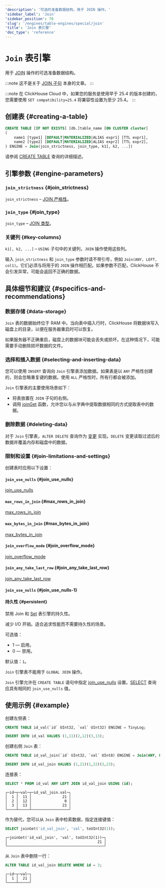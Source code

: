 ```yaml
---
'description': '可选的准备数据结构，用于 JOIN 操作。'
'sidebar_label': 'Join'
'sidebar_position': 70
'slug': '/engines/table-engines/special/join'
'title': 'Join 表引擎'
'doc_type': 'reference'
---
```



# `Join` 表引擎

用于 [JOIN](/sql-reference/statements/select/join) 操作的可选准备数据结构。

:::note
这不是关于 [JOIN 子句](/sql-reference/statements/select/join) 本身的文章。
:::

:::note
在 ClickHouse Cloud 中，如果您的服务是使用早于 25.4 的版本创建的，您需要使用 `SET compatibility=25.4` 将兼容性设置为至少 25.4。
:::

## 创建表 {#creating-a-table}

```sql
CREATE TABLE [IF NOT EXISTS] [db.]table_name [ON CLUSTER cluster]
(
    name1 [type1] [DEFAULT|MATERIALIZED|ALIAS expr1] [TTL expr1],
    name2 [type2] [DEFAULT|MATERIALIZED|ALIAS expr2] [TTL expr2],
) ENGINE = Join(join_strictness, join_type, k1[, k2, ...])
```

请参阅 [CREATE TABLE](/sql-reference/statements/create/table) 查询的详细描述。

## 引擎参数 {#engine-parameters}

### `join_strictness` {#join_strictness}

`join_strictness` – [JOIN 严格性](/sql-reference/statements/select/join#supported-types-of-join)。

### `join_type` {#join_type}

`join_type` – [JOIN 类型](/sql-reference/statements/select/join#supported-types-of-join)。

### 关键列 {#key-columns}

`k1[, k2, ...]` – `USING` 子句中的关键列，`JOIN` 操作使用这些列。

输入 `join_strictness` 和 `join_type` 参数时请不带引号，例如 `Join(ANY, LEFT, col1)`。它们必须与将用于的 `JOIN` 操作相匹配。如果参数不匹配，ClickHouse 不会引发异常，可能会返回不正确的数据。

## 具体细节和建议 {#specifics-and-recommendations}

### 数据存储 {#data-storage}

`Join` 表的数据始终位于 RAM 中。当向表中插入行时，ClickHouse 将数据块写入磁盘上的目录，以便在服务器重启时可以恢复。

如果服务器不正确重启，磁盘上的数据块可能会丢失或损坏。在这种情况下，可能需要手动删除损坏数据的文件。

### 选择和插入数据 {#selecting-and-inserting-data}

您可以使用 `INSERT` 查询向 `Join` 引擎表添加数据。如果表是以 `ANY` 严格性创建的，则会忽略重复键的数据。使用 `ALL` 严格性时，所有行都会被添加。

`Join` 引擎表的主要使用场景如下：

- 将表放置在 `JOIN` 子句的右侧。
- 调用 [joinGet](/sql-reference/functions/other-functions.md/#joinget) 函数，允许您以与从字典中提取数据相同的方式提取表中的数据。

### 删除数据 {#deleting-data}

对于 `Join` 引擎表，`ALTER DELETE` 查询作为 [变更](/sql-reference/statements/alter/index.md#mutations) 实现。`DELETE` 变更读取过滤后的数据并覆盖内存和磁盘中的数据。

### 限制和设置 {#join-limitations-and-settings}

创建表时应用以下设置：

#### `join_use_nulls` {#join_use_nulls}

[join_use_nulls](/operations/settings/settings.md/#join_use_nulls)

#### `max_rows_in_join` {#max_rows_in_join}

[max_rows_in_join](/operations/settings/settings#max_rows_in_join)

#### `max_bytes_in_join` {#max_bytes_in_join}

[max_bytes_in_join](/operations/settings/settings#max_bytes_in_join)

#### `join_overflow_mode` {#join_overflow_mode}

[join_overflow_mode](/operations/settings/settings#join_overflow_mode)

#### `join_any_take_last_row` {#join_any_take_last_row}

[join_any_take_last_row](/operations/settings/settings.md/#join_any_take_last_row)
#### `join_use_nulls` {#join_use_nulls-1}

#### 持久性 {#persistent}

禁用 Join 和 [Set](/engines/table-engines/special/set.md) 表引擎的持久性。

减少 I/O 开销。适合追求性能而不需要持久性的场景。

可选值：

- 1 — 启用。
- 0 — 禁用。

默认值：`1`。

`Join` 引擎表不能用于 `GLOBAL JOIN` 操作。

`Join` 引擎允许在 `CREATE TABLE` 语句中指定 [join_use_nulls](/operations/settings/settings.md/#join_use_nulls) 设置。[SELECT](/sql-reference/statements/select/index.md) 查询应具有相同的 `join_use_nulls` 值。

## 使用示例 {#example}

创建左侧表：

```sql
CREATE TABLE id_val(`id` UInt32, `val` UInt32) ENGINE = TinyLog;
```

```sql
INSERT INTO id_val VALUES (1,11)(2,12)(3,13);
```

创建右侧 `Join` 表：

```sql
CREATE TABLE id_val_join(`id` UInt32, `val` UInt8) ENGINE = Join(ANY, LEFT, id);
```

```sql
INSERT INTO id_val_join VALUES (1,21)(1,22)(3,23);
```

连接表：

```sql
SELECT * FROM id_val ANY LEFT JOIN id_val_join USING (id);
```

```text
┌─id─┬─val─┬─id_val_join.val─┐
│  1 │  11 │              21 │
│  2 │  12 │               0 │
│  3 │  13 │              23 │
└────┴─────┴─────────────────┘
```

作为替代，您可以从 `Join` 表中检索数据，指定连接键值：

```sql
SELECT joinGet('id_val_join', 'val', toUInt32(1));
```

```text
┌─joinGet('id_val_join', 'val', toUInt32(1))─┐
│                                         21 │
└────────────────────────────────────────────┘
```

从 `Join` 表中删除一行：

```sql
ALTER TABLE id_val_join DELETE WHERE id = 3;
```

```text
┌─id─┬─val─┐
│  1 │  21 │
└────┴─────┘
```

